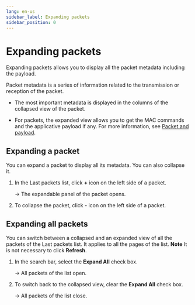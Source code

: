 ```yaml
---
lang: en-us
sidebar_label: Expanding packets
sidebar_position: 0
---
```


# Expanding packets

Expanding packets allows you to display all the packet metadata
including the payload.

Packet metadata is a series of information related to the transmission
or reception of the packet.

- The most important metadata is displayed in the columns of the
  collapsed view of the packet.

- For packets, the expanded view allows you to get the MAC commands and
  the applicative payload if any. For more information, see [Packet and
  payload](packet-and-payload.md).

## Expanding a packet

You can expand a packet to display all its metadata. You can also
collapse it.

1.  In the Last packets list, click **+** icon on the left side of a packet.

    -\> The expandable panel of the packet opens.

2.  To collapse the packet, click **-** icon on the left side of a packet.

## Expanding all packets

You can switch between a collapsed and an expanded view of all the
packets of the Last packets list. It
applies to all the pages of the list. **Note** It is not necessary to
click **Refresh**.

1.  In the search bar, select the **Expand All** check box.

    -\> All packets of the list open.

2.  To switch back to the collapsed view, clear the **Expand All** check
    box.

    -\> All packets of the list close.
